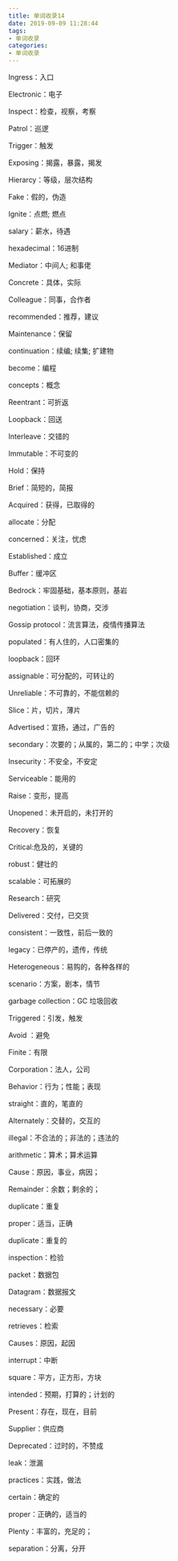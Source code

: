 ```yaml
---
title: 单词收录14
date: 2019-09-09 11:28:44
tags:
- 单词收录
categories: 
- 单词收录
---
```


Ingress：入口

Electronic：电子

Inspect：检查，视察，考察

Patrol：巡逻

Trigger：触发

Exposing：揭露，暴露，揭发

Hierarcy：等级，层次结构

Fake：假的，伪造

Ignite：点燃; 燃点

salary：薪水，待遇

hexadecimal：16进制

Mediator：中间人; 和事佬

Concrete：具体，实际

Colleague：同事，合作者

recommended：推荐，建议

Maintenance：保留

continuation：续编; 续集; 扩建物

become：编程

concepts：概念

Reentrant：可折返

Loopback：回送

Interleave：交错的

Immutable：不可变的

Hold：保持

Brief：简短的，简报

Acquired：获得，已取得的

allocate：分配

concerned：关注，忧虑

Established：成立

Buffer：缓冲区

Bedrock：牢固基础，基本原则，基岩

negotiation：谈判，协商，交涉

Gossip protocol：流言算法，疫情传播算法

populated：有人住的，人口密集的

loopback：回环

assignable：可分配的，可转让的

Unreliable：不可靠的，不能信赖的

Slice：片，切片，薄片

Advertised：宣扬，通过，广告的

secondary：次要的；从属的，第二的；中学；次级

Insecurity：不安全，不安定

Serviceable：能用的

Raise：变形，提高

Unopened：未开启的，未打开的

Recovery：恢复

Critical:危及的，关键的

robust：健壮的

scalable：可拓展的

Research：研究

Delivered：交付，已交货

consistent：一致性，前后一致的

legacy：已停产的，遗传，传统

Heterogeneous：易购的，各种各样的

scenario：方案，剧本，情节

garbage collection：GC 垃圾回收

Triggered：引发，触发

Avoid ：避免

Finite：有限

Corporation：法人，公司

Behavior：行为；性能；表现

straight：直的，笔直的

Alternately：交替的，交互的

illegal：不合法的；非法的；违法的

arithmetic：算术；算术运算

Cause：原因，事业，病因；

Remainder：余数；剩余的；

duplicate：重复

proper：适当，正确

duplicate：重复的

inspection：检验

packet：数据包

Datagram：数据报文

necessary：必要

retrieves：检索

Causes：原因，起因

interrupt：中断

square：平方，正方形，方块

intended：预期，打算的；计划的

Present：存在，现在，目前

Supplier：供应商

Deprecated：过时的，不赞成

leak：泄漏

practices：实践，做法

certain：确定的

proper：正确的，适当的

Plenty：丰富的，充足的；

separation：分离，分开

